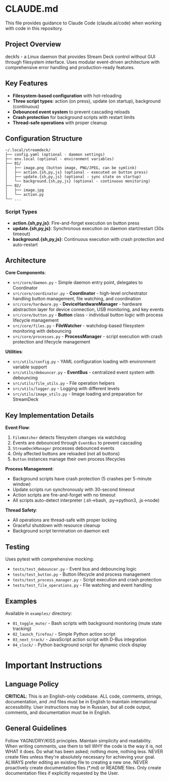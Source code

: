 # CLAUDE.md

This file provides guidance to Claude Code (claude.ai/code) when working with code in this repository.

## Project Overview

deckfs - a Linux daemon that provides Stream Deck control without GUI through filesystem interface. Uses modular event-driven architecture with comprehensive error handling and production-ready features.

## Key Features

- **Filesystem-based configuration** with hot-reloading
- **Three script types**: action (on press), update (on startup), background (continuous)
- **Debounced event system** to prevent cascading reloads
- **Crash protection** for background scripts with restart limits
- **Thread-safe operations** with proper cleanup

## Configuration Structure

```
~/.local/streamdeck/
├── config.yaml (optional - daemon settings)
├── env.local (optional - environment variables)
├── 01/
│   ├── image.png (button image, PNG/JPEG, can be symlink)
│   ├── action.{sh,py,js} (optional - executed on button press)
│   ├── update.{sh,py,js} (optional - sync state on startup)
│   └── background.{sh,py,js} (optional - continuous monitoring)
├── 02/
│   ├── image.jpg
│   └── action.py
└── ...
```

### Script Types

- **action.{sh,py,js}**: Fire-and-forget execution on button press
- **update.{sh,py,js}**: Synchronous execution on daemon start/restart (30s timeout)
- **background.{sh,py,js}**: Continuous execution with crash protection and auto-restart


## Architecture

**Core Components**:
- `src/core/daemon.py` - Simple daemon entry point, delegates to Coordinator
- `src/core/coordinator.py` - **Coordinator** - high-level orchestrator handling button management, file watching, and coordination
- `src/core/hardware.py` - **DeviceHardwareManager** - hardware abstraction layer for device connection, USB monitoring, and key events
- `src/core/button.py` - **Button** class - individual button logic with process lifecycle management
- `src/core/files.py` - **FileWatcher** - watchdog-based filesystem monitoring with debouncing
- `src/core/processes.py` - **ProcessManager** - script execution with crash protection and lifecycle management

**Utilities**:
- `src/utils/config.py` - YAML configuration loading with environment variable support
- `src/utils/debouncer.py` - **EventBus** - centralized event system with debouncing
- `src/utils/file_utils.py` - File operation helpers
- `src/utils/logger.py` - Logging with different levels
- `src/utils/image_utils.py` - Image loading and preparation for StreamDeck

## Key Implementation Details

**Event Flow**:
1. `FileWatcher` detects filesystem changes via watchdog
2. Events are debounced through `EventBus` to prevent cascading
3. `StreamDeckManager` processes debounced events
4. Only affected buttons are reloaded (not all buttons)
5. `Button` instances manage their own process lifecycles

**Process Management**:
- Background scripts have crash protection (5 crashes per 5-minute window)
- Update scripts run synchronously with 30-second timeout
- Action scripts are fire-and-forget with no timeout
- All scripts auto-detect interpreter (.sh→bash, .py→python3, .js→node)

**Thread Safety**:
- All operations are thread-safe with proper locking
- Graceful shutdown with resource cleanup
- Background script termination on daemon exit

## Testing

Uses pytest with comprehensive mocking:
- `tests/test_debouncer.py` - Event bus and debouncing logic
- `tests/test_button.py` - Button lifecycle and process management
- `tests/test_process_manager.py` - Script execution and crash protection  
- `tests/test_file_operations.py` - File watching and event handling

## Examples

Available in `examples/` directory:
- `01_toggle_mute/` - Bash scripts with background monitoring (mute state tracking)
- `02_launch_firefox/` - Simple Python action script
- `03_next_track/` - JavaScript action script with D-Bus integration
- `04_clock/` - Python background script for dynamic clock display

# Important Instructions

## Language Policy
**CRITICAL**: This is an English-only codebase. ALL code, comments, strings, documentation, and .md files must be in English to maintain international accessibility. User instructions may be in Russian, but all code output, comments, and documentation must be in English.

## General Guidelines
Follow YAGNI/DRY/KISS principles. Maintain simplicity and readability.
When writing comments, use them to tell WHY the code is the way it is, not WHAT it does.
Do what has been asked; nothing more, nothing less.
NEVER create files unless they're absolutely necessary for achieving your goal.
ALWAYS prefer editing an existing file to creating a new one.
NEVER proactively create documentation files (*.md) or README files. Only create documentation files if explicitly requested by the User.
